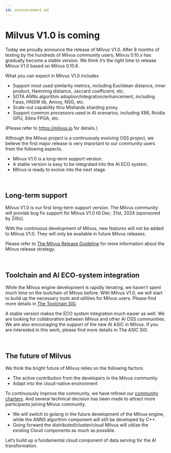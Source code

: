 ```yaml
---
id: announcement.md
---
```


# Milvus V1.0 is coming
Today we proudly announce the release of Milvus V1.0. After 8 months of testing by the hundreds of Milvus community users, Milvus 0.10.x has gradually become a stable version. We think it’s the right time to release Milvus V1.0 based on Milvus 0.10.6.

What you can expect in Milvus V1.0 includes

- Support most used similarity metrics, including Euclidean distance, inner product, Hamming distance, Jaccard coefficient, etc.
- SOTA ANNs algorithm adoption/integration/enhancement, including Faiss, HNSW lib, Annoy, NSG, etc.
- Scale-out capability thru Mishards sharding proxy 
- Support common processors used in AI scenarios, including X86, Nvidia GPU, Xilinx FPGA, etc.

(Please refer to https://milvus.io for details.)

Although the Milvus project is a continuously evolving OSS project, we believe the first major release is very important to our community users from the following aspects.

- Milvus V1.0 is a long-term support version.
- A stable version is easy to be integrated into the AI ECO system.
- Milvus is ready to evolve into the next stage.

<br/>

## Long-term support

Milvus V1.0 is our first long-term support version. The Milvus community will provide bug fix support for Milvus V1.0 till Dec. 31st, 2024 (sponsored by Zilliz).

With the continuous development of Milvus, new features will not be added to Milvus V1.0. They will only be available in future Milvus releases.

Please refer to [The Milvus Release Guideline](https://www.milvus.io/docs/v1.0.0/milvus_release_guideline.md) for more information about the Milvus release strategy.

<br/>


## Toolchain and AI ECO-system integration

While the Milvus engine development is rapidly iterating, we haven’t spent much time on the toolchain of Milvus before. With Milvus V1.0, we will start to build up the necessary tools and utilities for Milvus users. Please find more details in [The Toolchain SIG](https://www.milvus.io/docs/v1.0.0/sig_tool.md).

A stable version makes the ECO system integration much easier as well. We are looking for collaboration between Milvus and other AI OSS communities. We are also encouraging the support of the new AI ASIC in Milvus. If you are interested in this work, please find more details in The ASIC SIG.

<br/>

## The future of Milvus

We think the bright future of Milvus relies on the following factors.

- The active contribution from the developers in the Milvus community
- Adapt into the cloud-native environment

To continuously improve the community, we have refined our [community charters](https://www.milvus.io/docs/v1.0.0/milvus_community_charters.md). And several technical decision has been made to attract more participants joining Milvus community.

- We will switch to golang in the future development of the Milvus engine, while the ANNS algorithm component will still be developed by C++.
- Going forward the distributed/cluster/cloud Milvus will utilize the existing Cloud components as much as possible. 

Let’s build up a fundamental cloud component of data serving for the AI transformation.



